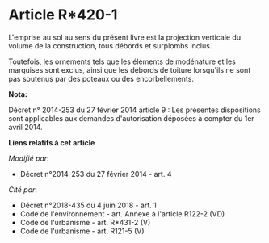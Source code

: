 # Article R*420-1

L'emprise au sol au sens du présent livre est la projection verticale du volume de la construction, tous débords et surplombs
inclus.

Toutefois, les ornements tels que les éléments de modénature et les marquises sont exclus, ainsi que les débords de toiture
lorsqu'ils ne sont pas soutenus par des poteaux ou des encorbellements.

**Nota:**

Décret n° 2014-253 du 27 février 2014 article 9 : Les présentes dispositions sont applicables aux demandes d'autorisation
déposées à compter du 1er avril 2014.

**Liens relatifs à cet article**

_Modifié par_:

  - Décret n°2014-253 du 27 février 2014 - art. 4

_Cité par_:

  - Décret n°2018-435 du 4 juin 2018 - art. 1
  - Code de l'environnement - art. Annexe à l'article R122-2 (VD)
  - Code de l'urbanisme - art. R*431-2 (V)
  - Code de l'urbanisme - art. R121-5 (V)
